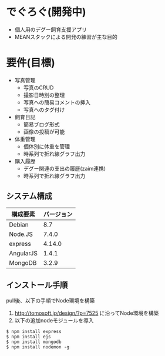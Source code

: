# でぐろぐ(開発中)

* 個人用のデグー飼育支援アプリ
* MEANスタックによる開発の練習が主な目的

# 要件(目標)

* 写真管理
  * 写真のCRUD
  * 撮影日時別の整理
  * 写真への簡易コメントの挿入
  * 写真へのタグ付け
* 飼育日記
  * 簡易ブログ形式
  * 画像の投稿が可能
* 体重管理
  * 個体別に体重を管理
  * 時系列で折れ線グラフ出力
* 購入履歴
  * デグー関連の支出の履歴(zaim連携)
  * 時系列で折れ線グラフ出力

## システム構成

|構成要素|バージョン|
|--------|----------|
|Debian|8.7|
|Node.JS|7.4.0|
|express|4.14.0|
|AngularJS|1.4.1|
|MongoDB|3.2.9|

## インストール手順

pull後、以下の手順でNode環境を構築

1. http://tomosoft.jp/design/?p=7525 に沿ってNode環境を構築
2. 以下の追加nodeモジュールを導入

```lang=bash
$ npm install express
$ npm install ejs
$ npm install mongodb
$ npm install nodemon -g
```
